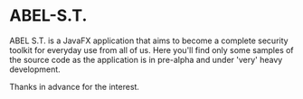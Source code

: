 # ABEL-S.T.
ABEL S.T. is a JavaFX application that aims to become a complete security toolkit for everyday use from all of us.
Here you'll find only some samples of the source code as the application is in pre-alpha and under 'very' heavy development.

Thanks in advance for the interest.
